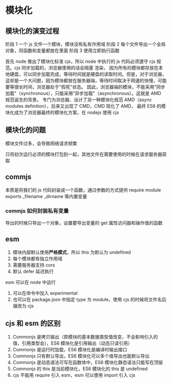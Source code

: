 # 模块化

## 模块化的演变过程

阶段 1
一个 js 文件一个模块，模块没有私有作用域
阶段 2
每个文件导出一个全局对象，将函数和变量都放在里面
阶段 3
使用立即执行函数

首先 node 推出了模块化标准 cjs，所以 node 中执行的 js 代码必须遵守 cjs 规范。cjs 同步加载的，浏览器使用的话会阻塞
渲染，
因为所有的模块都存放在本地硬盘，可以同步加载完成，等待时间就是硬盘的读取时间。但是，对于浏览器，这却是一个大问题，因为模块都放在服务器端，等待时间取决于网速的快慢，可能要等很长时间，浏览器处于"假死"状态。
因此，浏览器端的模块，不能采用"同步加载"（synchronous），只能采用"异步加载"（asynchronous）。这就是 AMD 规范诞生的背景。
专门为浏览器、设计了另一种模块化规范 AMD（async modules definition），后来又出现了 CMD，CMD 简化了 AMD，
最终 ES6 的模块化成为了浏览器最终的模块化方案，在 nodejs 使用 cjs

## 模块化的问题

模块文件过多，会导致网络请求频繁

只将初次运行必须的模块打包到一起，其他文件在需要使用的时候在请求服务器获取

## commjs

本质是将我们的 js 代码封装成一个函数，通过参数的方式提供 require module exports \_filename \_dirname 等内置变量

### commjs 如何封装私有变量

导出的时候只导出一个对象，设置要导出变量的 get 属性访问器和操作值的函数

## esm

1. 模块内部默认使用**严格模式**，所以 this 为默认为 undefined
2. 每个模块都有独立作用域
3. 需要服务器支持 cors
4. 默认 defer 延迟执行

esm 可以在 node 中运行

1. 可以在命令中加入 experimental
2. 也可以在 package.json 中指定 type 为 module，使用 cjs 的时候将文件名后缀改为 cjs

## cjs 和 esm 的区别

1. Commonjs 是拷贝输出（原模块的基本数据类型值改变，不会影响引入的值，引用类型会），ES6 模块化是引用输出（动态只读引用）
2. Commonjs 是运行时加载，ES6 模块化是编译时输出接口
3. Commonjs 只有默认导出，ES6 模块化可以多个值导出也能默认导出
4. Commonjs 是动态语法可写在函数体中，ES6 模块化静态语法只能写在顶层
5. Commonjs 的 this 是当前模块化，ES6 模块化的 this 是 undefined
6. cjs 不能用 require 引入 esm，esm 可以使用 import 引入 cjs
